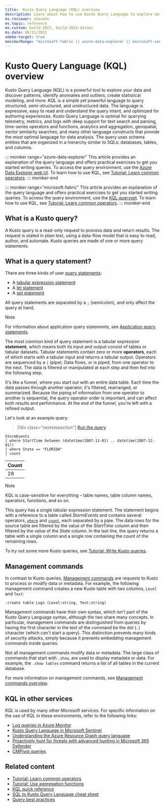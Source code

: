 ```yaml
---
title:  Kusto Query Language (KQL) overview
description: Learn about how to use Kusto Query Language to explore data.
ms.reviewer: alexans
ms.topic: reference
ms.custom: build-2023, build-2023-dataai
ms.date: 06/21/2023
adobe-target: true
monikerRange: "microsoft-fabric || azure-data-explorer || microsoft-sentinel || azure-monitor || azure-resource-graph"
---
```

# Kusto Query Language (KQL) overview

Kusto Query Language (KQL) is a powerful tool to explore your data and discover patterns, identify anomalies and outliers, create statistical modeling, and more. 
KQL is a simple yet powerful language to query structured, semi-structured, and unstructured data. The language is expressive, easy to read and understand the query intent, and optimized for authoring experiences. Kusto Query Language is optimal for querying telemetry, metrics, and logs with deep support for text search and parsing, time-series operators and functions, analytics and aggregation, geospatial, vector similarity searches, and many other language constructs that provide the most optimal language for data analysis. The query uses schema entities that are organized in a hierarchy similar to SQLs: databases, tables, and columns.

::: moniker range="azure-data-explorer"
This article provides an explanation of the query language and offers practical exercises to get you started writing queries. To access the query environment, use the [Azure Data Explorer web UI](https://dataexplorer.azure.com/). To learn how to use KQL, see [Tutorial: Learn common operators](tutorials/learn-common-operators.md).
::: moniker-end

::: moniker range="microsoft-fabric"
This article provides an explanation of the query language and offers practical exercises to get you started writing queries. To access the query environment, use the [KQL queryset](/fabric/real-time-intelligence/kusto-query-set). To learn how to use KQL, see [Tutorial: Learn common operators](tutorials/learn-common-operators.md).
::: moniker-end

## What is a Kusto query?

A Kusto query is a read-only request to process data and return results. The request is stated in plain text, using a data-flow model that is easy to read, author, and automate. Kusto queries are made of one or more query statements.

## What is a query statement?

There are three kinds of user [query statements](statements.md):

* A [tabular expression statement](tabular-expression-statements.md)
* A [let statement](let-statement.md)
* A [set statement](set-statement.md)

All query statements are separated by a `;` (semicolon), and only affect the query at hand.

>[!NOTE]
> For information about application query statements, see [Application query statements](statements.md#application-query-statements).

The most common kind of query statement is a tabular expression **statement**, which means both its input and output consist of tables or tabular datasets. Tabular statements contain zero or more **operators**, each of which starts with a tabular input and returns a tabular output. Operators are sequenced by a `|` (pipe). Data flows, or is piped, from one operator to the next. The data is filtered or manipulated at each step and then fed into the following step.

It's like a funnel, where you start out with an entire data table. Each time the data passes through another operator, it's filtered, rearranged, or summarized. Because the piping of information from one operator to another is sequential, the query operator order is important, and can affect both results and performance. At the end of the funnel, you're left with a refined output.

Let's look at an example query.

> [!div class="nextstepaction"]
> <a href="https://dataexplorer.azure.com/clusters/help/databases/Samples?query=H4sIAAAAAAAAAwsuyS/KdS1LzSspVuCqUSjPSC1KVQguSSwqCcnMTVVISi0pT03NU9BISSxJLQGKaBgZGJjrGhrqGhhqKujpKaCJG4HENZENKklVsLVVUHLz8Q/ydHFUUgDZkpxfmlcCAIItD6l6AAAA" target="_blank">Run the query</a>

```kusto
StormEvents 
| where StartTime between (datetime(2007-11-01) .. datetime(2007-12-01))
| where State == "FLORIDA"  
| count 
```

|Count|
|-----|
|   28|

> [!NOTE]
> KQL is case-sensitive for everything – table names, table column names, operators, functions, and so on.

This query has a single tabular expression statement. The statement begins with a reference to a table called *StormEvents* and contains several operators, [`where`](where-operator.md) and [`count`](count-operator.md), each separated by a pipe. The data rows for the source table are filtered by the value of the *StartTime* column and then filtered by the value of the *State* column. In the last line, the query returns a table with a single column and a single row containing the count of the remaining rows.

To try out some more Kusto queries, see [Tutorial: Write Kusto queries](tutorials/learn-common-operators.md).

## Management commands

In contrast to Kusto queries, [Management commands](../management/index.md) are requests to Kusto to process or modify data or metadata. For example, the following management command creates a new Kusto table with two columns, `Level` and `Text`:

```kusto
.create table Logs (Level:string, Text:string)
```

Management commands have their own syntax, which isn't part of the Kusto Query Language syntax, although the two share many concepts. In particular, management commands are distinguished from queries by having the first character in the text of the command be the dot (`.`) character (which can't start a query).
This distinction prevents many kinds of security attacks, simply because it prevents embedding management commands inside queries.

Not all management commands modify data or metadata. The large class of commands that start with `.show`, are used to display metadata or data. For example, the `.show tables` command returns a list of all tables in the current database.

For more information on management commands, see [Management commands overview](../management/index.md).

## KQL in other services

KQL is used by many other Microsoft services. For specific information on the use of KQL in these environments, refer to the following links:

* [Log queries in Azure Monitor](/azure/azure-monitor/logs/log-query-overview)
* [Kusto Query Language in Microsoft Sentinel](/azure/sentinel/kusto-overview)
* [Understanding the Azure Resource Graph query language](/azure/governance/resource-graph/concepts/query-language)
* [Proactively hunt for threats with advanced hunting in Microsoft 365 Defender](/microsoft-365/security/defender/advanced-hunting-overview)
* [CMPivot queries](/mem/configmgr/core/servers/manage/cmpivot-overview#queries)

## Related content

* [Tutorial: Learn common operators](tutorials/learn-common-operators.md)
* [Tutorial: Use aggregation functions](tutorials/use-aggregation-functions.md)
* [KQL quick reference](kql-quick-reference.md)
* [SQL to Kusto Query Language cheat sheet](sql-cheat-sheet.md)
* [Query best practices](best-practices.md)
